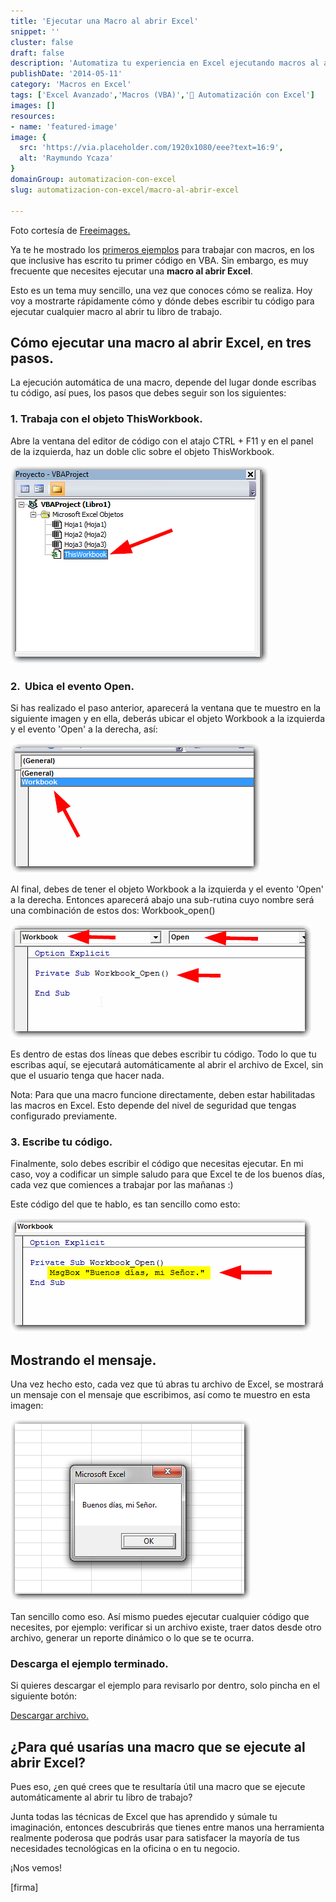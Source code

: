 ```yaml
---
title: 'Ejecutar una Macro al abrir Excel'
snippet: ''
cluster: false
draft: false 
description: 'Automatiza tu experiencia en Excel ejecutando macros al abrir el programa. Aprende cómo hacerlo de manera fácil y rápida.'
publishDate: '2014-05-11'
category: 'Macros en Excel'
tags: ['Excel Avanzado','Macros (VBA)','🤖 Automatización con Excel']
images: []
resources: 
- name: 'featured-image'
image: {
  src: 'https://via.placeholder.com/1920x1080/eee?text=16:9',
  alt: 'Raymundo Ycaza'
}
domainGroup: automatizacion-con-excel
slug: automatizacion-con-excel/macro-al-abrir-excel

---
```


Foto cortesía de [Freeimages.](http://www.freeimages.com/photo/995000 "Freeimages")

Ya te he mostrado los [primeros ejemplos](http://raymundoycaza.com/macros-de-excel/) para trabajar con macros, en los que inclusive has escrito tu primer código en VBA. Sin embargo, es muy frecuente que necesites ejecutar una **macro al abrir Excel**.

Esto es un tema muy sencillo, una vez que conoces cómo se realiza. Hoy voy a mostrarte rápidamente cómo y dónde debes escribir tu código para ejecutar cualquier macro al abrir tu libro de trabajo.

## Cómo ejecutar una macro al abrir Excel, en tres pasos.

La ejecución automática de una macro, depende del lugar donde escribas tu código, así pues, los pasos que debes seguir son los siguientes:

### 1\. Trabaja con el objeto ThisWorkbook.

Abre la ventana del editor de código con el atajo CTRL + F11 y en el panel de la izquierda, haz un doble clic sobre el objeto ThisWorkbook.

[![Macro al abrir Excel](images/macro-al-abrir-excel-000461.png)](http://raymundoycaza.com/wp-content/uploads/macro-al-abrir-excel-000461.png)

### 2\.  Ubica el evento Open.

Si has realizado el paso anterior, aparecerá la ventana que te muestro en la siguiente imagen y en ella, deberás ubicar el objeto Workbook a la izquierda y el evento 'Open' a la derecha, así:

[![Macro al abrir Excel](images/macro-al-abrir-excel-000464.png)](http://raymundoycaza.com/wp-content/uploads/macro-al-abrir-excel-000464.png)

Al final, debes de tener el objeto Workbook a la izquierda y el evento 'Open' a la derecha. Entonces aparecerá abajo una sub-rutina cuyo nombre será una combinación de estos dos: Workbook\_open()

[![Macro al abrir Excel](images/macro-al-abrir-excel-000465.png)](http://raymundoycaza.com/wp-content/uploads/macro-al-abrir-excel-000465.png)

Es dentro de estas dos líneas que debes escribir tu código. Todo lo que tu escribas aquí, se ejecutará automáticamente al abrir el archivo de Excel, sin que el usuario tenga que hacer nada.

Nota: Para que una macro funcione directamente, deben estar habilitadas las macros en Excel. Esto depende del nivel de seguridad que tengas configurado previamente.

### 3\. Escribe tu código.

Finalmente, solo debes escribir el código que necesitas ejecutar. En mi caso, voy a codificar un simple saludo para que Excel te de los buenos días, cada vez que comiences a trabajar por las mañanas :)

Este código del que te hablo, es tan sencillo como esto:

[![Macro al abrir Excel](images/macro-al-abrir-excel-000466.png)](http://raymundoycaza.com/wp-content/uploads/macro-al-abrir-excel-000466.png)

## Mostrando el mensaje.

Una vez hecho esto, cada vez que tú abras tu archivo de Excel, se mostrará un mensaje con el mensaje que escribimos, así como te muestro en esta imagen:

[![Macro al abrir Excel](images/macro-al-abrir-excel-000467.png)](http://raymundoycaza.com/wp-content/uploads/macro-al-abrir-excel-000467.png)

Tan sencillo como eso. Así mismo puedes ejecutar cualquier código que necesites, por ejemplo: verificar si un archivo existe, traer datos desde otro archivo, generar un reporte dinámico o lo que se te ocurra.

### Descarga el ejemplo terminado.

Si quieres descargar el ejemplo para revisarlo por dentro, solo pincha en el siguiente botón:

[Descargar archivo.](http://raymundoycaza.com/wp-content/uploads/macro-al-abrir-excel.xlsm "Descargar Archivo")

## ¿Para qué usarías una macro que se ejecute al abrir Excel?

Pues eso, ¿en qué crees que te resultaría útil una macro que se ejecute automáticamente al abrir tu libro de trabajo?

Junta todas las técnicas de Excel que has aprendido y súmale tu imaginación, entonces descubrirás que tienes entre manos una herramienta realmente poderosa que podrás usar para satisfacer la mayoría de tus necesidades tecnológicas en la oficina o en tu negocio.

¡Nos vemos!

\[firma\]
